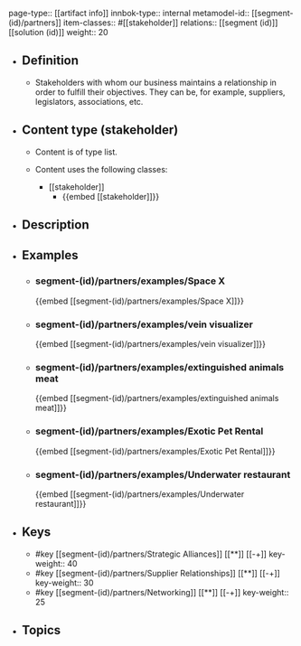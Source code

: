 page-type:: [[artifact info]]
innbok-type:: internal
metamodel-id:: [[segment-(id)/partners]]
item-classes:: #[[stakeholder]]
relations:: [[segment (id)]] [[solution (id)]]
weight:: 20

- ## Definition
  - Stakeholders with whom our business maintains a relationship in order to fulfill their objectives. They can be, for example, suppliers, legislators, associations, etc.
- ## Content type (stakeholder)
  - Content is of type list.
  
  - Content uses the following classes:
    - [[stakeholder]]
      - {{embed [[stakeholder]]}}
  
- ## Description
- ## Examples
  - ### segment-(id)/partners/examples/Space X
    {{embed [[segment-(id)/partners/examples/Space X]]}}
  - ### segment-(id)/partners/examples/vein visualizer
    {{embed [[segment-(id)/partners/examples/vein visualizer]]}}
  - ### segment-(id)/partners/examples/extinguished animals meat
    {{embed [[segment-(id)/partners/examples/extinguished animals meat]]}}
  - ### segment-(id)/partners/examples/Exotic Pet Rental
    {{embed [[segment-(id)/partners/examples/Exotic Pet Rental]]}}
  - ### segment-(id)/partners/examples/Underwater restaurant
    {{embed [[segment-(id)/partners/examples/Underwater restaurant]]}}
  
- ## Keys
  - #key [[segment-(id)/partners/Strategic Alliances]] [[**]] [[-+]]
    key-weight:: 40
  - #key [[segment-(id)/partners/Supplier Relationships]] [[**]] [[-+]]
    key-weight:: 30
  - #key [[segment-(id)/partners/Networking]] [[**]] [[-+]]
    key-weight:: 25
- ## Topics
  

